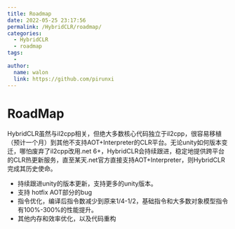 ```yaml
---
title: Roadmap
date: 2022-05-25 23:17:56
permalink: /HybridCLR/roadmap/
categories:
  - HybridCLR
  - roadmap
tags:
  - 
author: 
  name: walon
  link: https://github.com/pirunxi
---
```


# RoadMap

HybridCLR虽然与il2cpp相关，但绝大多数核心代码独立于il2cpp，很容易移植（预计一个月）到其他不支持AOT+Interpreter的CLR平台。无论unity如何版本变迁，哪怕废弃了il2cpp改用.net 6+，HybridCLR会持续跟进，稳定地提供跨平台的CLR热更新服务，直至某天.net官方直接支持AOT+Interpreter，则HybridCLR完成其历史使命。

- 持续跟进unity的版本更新，支持更多的unity版本。
- 支持 hotfix AOT部分的bug
- 指令优化，编译后指令数减少到原来1/4-1/2，基础指令和大多数对象模型指令有100%-300%的性能提升。
- 其他内存和效率优化，以及代码重构

